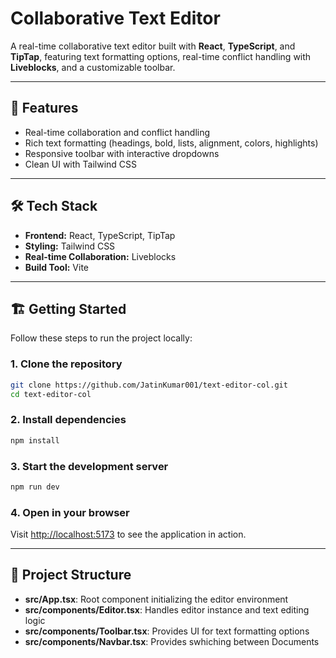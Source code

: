 # Collaborative Text Editor  

A real-time collaborative text editor built with **React**, **TypeScript**, and **TipTap**, featuring text formatting options, real-time conflict handling with **Liveblocks**, and a customizable toolbar.

---

## 🚀 Features  

- Real-time collaboration and conflict handling  
- Rich text formatting (headings, bold, lists, alignment, colors, highlights)  
- Responsive toolbar with interactive dropdowns
- Clean UI with Tailwind CSS  

---

## 🛠️ Tech Stack  

- **Frontend:** React, TypeScript, TipTap  
- **Styling:** Tailwind CSS  
- **Real-time Collaboration:** Liveblocks  
- **Build Tool:** Vite  

---

## 🏗️ Getting Started  

Follow these steps to run the project locally:  

### 1. Clone the repository  
```bash
git clone https://github.com/JatinKumar001/text-editor-col.git  
cd text-editor-col  
```

### 2. Install dependencies 
```bash
npm install
```

### 3. Start the development server
```bash
npm run dev
```

### 4. Open in your browser
Visit [http://localhost:5173](http://localhost:5173) to see the application in action.

---

## 📁 Project Structure
- **src/App.tsx**: Root component initializing the editor environment
- **src/components/Editor.tsx**: Handles editor instance and text editing logic
- **src/components/Toolbar.tsx**: Provides UI for text formatting options
- **src/components/Navbar.tsx**: Provides swhiching between Documents
